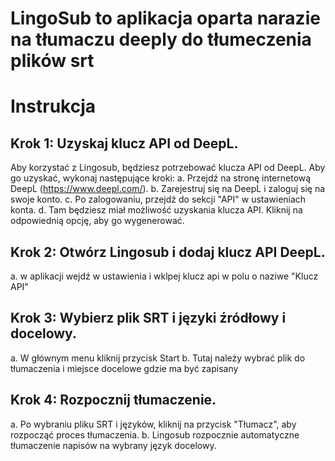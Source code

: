 # LingoSub to aplikacja oparta narazie na tłumaczu deeply do tłumeczenia plików srt

# Instrukcja

## Krok 1: Uzyskaj klucz API od DeepL.
Aby korzystać z Lingosub, będziesz potrzebować klucza API od DeepL. Aby go uzyskać, wykonaj następujące kroki:
a. Przejdź na stronę internetową DeepL (https://www.deepl.com/).
b. Zarejestruj się na DeepL i zaloguj się na swoje konto.
c. Po zalogowaniu, przejdź do sekcji "API" w ustawieniach konta.
d. Tam będziesz miał możliwość uzyskania klucza API. Kliknij na odpowiednią opcję, aby go wygenerować.

## Krok 2: Otwórz Lingosub i dodaj klucz API DeepL.
a. w aplikacji wejdź w ustawienia i wklpej klucz api w polu o naziwe "Klucz API"

## Krok 3: Wybierz plik SRT i języki źródłowy i docelowy.
a. W głównym menu kliknij przycisk Start
b. Tutaj należy wybrać plik do tłumaczenia i miejsce docelowe gdzie ma być zapisany

## Krok 4: Rozpocznij tłumaczenie.
a. Po wybraniu pliku SRT i języków, kliknij na przycisk "Tłumacz", aby rozpocząć proces tłumaczenia.
b. Lingosub rozpocznie automatyczne tłumaczenie napisów na wybrany język docelowy.
